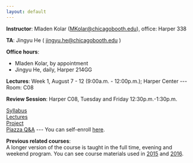 ```yaml
---
layout: default
---
```


**Instructor**: Mladen Kolar ([MKolar@chicagobooth.edu](mailto:MKolar@chicagobooth.edu)), office: Harper 338   

**TA**: Jingyu He ( [jingyu.he@chicagobooth.edu](mailto:jingyu.he@chicagobooth.edu) )

**Office hours**:  

 * Mladen Kolar, by appointment  
 * Jingyu He, daily, Harper 214GG

**Lectures**: Week 1, August 7 - 12 (9:00a.m. - 12:00p.m.); Harper Center --- Room: C08

**Review Session**: Harper C08, Tuesday and Friday 12:30p.m.-1:30p.m.

[Syllabus](syllabus)  
[Lectures](lectures)  
[Project](project)  
[Piazza Q&A](https://piazza.com/chicagobooth/summer2017/bus41812/home)  --- You can self-enroll [here](https://piazza.com/chicagobooth/summer2017/bus41812).

**Previous related courses**:   
A longer version of the course is taught in the full time, evening and weekend program. You can see course materials used in [2015](https://chicagoboothml.github.io/MachineLearning_Fall2015/) and [2016](https://chicagoboothml.github.io/ML2016/).
